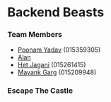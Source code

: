# Backend Beasts

### Team Members
- [Poonam Yadav](https://github.com/poonamyadav12) (015359305)
- [Alan](https://github.com/aln0071)
- [Het Jagani](https://github.com/hetjagani) (015261415)
- [Mayank Garg](https://github.com/mayankgarg23) (015209948)

### Escape The Castle
